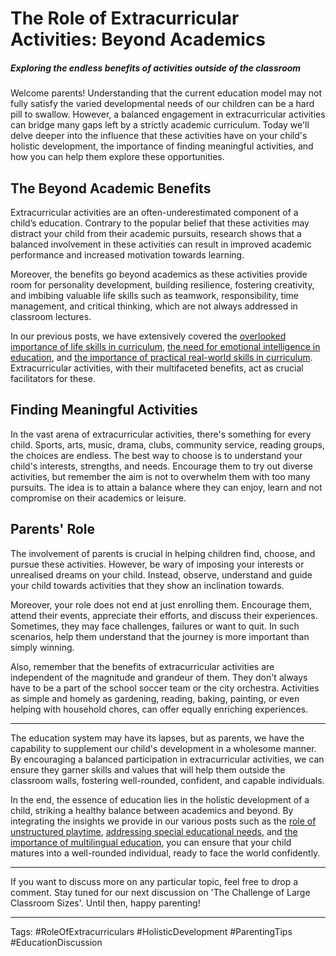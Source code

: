 # The Role of Extracurricular Activities: Beyond Academics

##### Exploring the endless benefits of activities outside of the classroom

Welcome parents! Understanding that the current education model may not fully satisfy the varied developmental needs of our children can be a hard pill to swallow. However, a balanced engagement in extracurricular activities can bridge many gaps left by a strictly academic curriculum. Today we'll delve deeper into the influence that these activities have on your child's holistic development, the importance of finding meaningful activities, and how you can help them explore these opportunities. 

## The Beyond Academic Benefits

Extracurricular activities are an often-underestimated component of a child’s education. Contrary to the popular belief that these activities may distract your child from their academic pursuits, research shows that a balanced involvement in these activities can result in improved academic performance and increased motivation towards learning. 

Moreover, the benefits go beyond academics as these activities provide room for personality development, building resilience, fostering creativity, and imbibing valuable life skills such as teamwork, responsibility, time management, and critical thinking, which are not always addressed in classroom lectures. 

In our previous posts, we have extensively covered the [overlooked importance of life skills in curriculum](/xedublog/education-fundamentals/the-overlooked-importance-of-life-skills-in-curriculum.md), [the need for emotional intelligence in education](/holistic-development/the-push-for-emotional-intelligence-in-education.md), and [the importance of practical real-world skills in curriculum](/education-fundamentals/practical-real-world-skills-in-curriculum.md). Extracurricular activities, with their multifaceted benefits, act as crucial facilitators for these.

## Finding Meaningful Activities

In the vast arena of extracurricular activities, there's something for every child. Sports, arts, music, drama, clubs, community service, reading groups, the choices are endless. The best way to choose is to understand your child's interests, strengths, and needs. Encourage them to try out diverse activities, but remember the aim is not to overwhelm them with too many pursuits. The idea is to attain a balance where they can enjoy, learn and not compromise on their academics or leisure.

## Parents' Role

The involvement of parents is crucial in helping children find, choose, and pursue these activities. However, be wary of imposing your interests or unrealised dreams on your child. Instead, observe, understand and guide your child towards activities that they show an inclination towards. 

Moreover, your role does not end at just enrolling them. Encourage them, attend their events, appreciate their efforts, and discuss their experiences. Sometimes, they may face challenges, failures or want to quit. In such scenarios, help them understand that the journey is more important than simply winning.

Also, remember that the benefits of extracurricular activities are independent of the magnitude and grandeur of them. They don't always have to be a part of the school soccer team or the city orchestra. Activities as simple and homely as gardening, reading, baking, painting, or even helping with household chores, can offer equally enriching experiences. 

---
The education system may have its lapses, but as parents, we have the capability to supplement our child's development in a wholesome manner. By encouraging a balanced participation in extracurricular activities, we can ensure they garner skills and values that will help them outside the classroom walls, fostering well-rounded, confident, and capable individuals.

In the end, the essence of education lies in the holistic development of a child, striking a healthy balance between academics and beyond. By integrating the insights we provide in our various posts such as the [role of unstructured playtime](/xedublog/holistic-development/the-role-of-play-why-unstructured-time-matters.md), [addressing special educational needs](/education-fundamentals/the-challenge-of-addressing-special-educational-needs.md), and [the importance of multilingual education](/skill-development/the-importance-of-multilingual-education.md), you can ensure that your child matures into a well-rounded individual, ready to face the world confidently.

---
If you want to discuss more on any particular topic, feel free to drop a comment. Stay tuned for our next discussion on 'The Challenge of Large Classroom Sizes'. Until then, happy parenting!

___
Tags: #RoleOfExtracurriculars #HolisticDevelopment #ParentingTips #EducationDiscussion